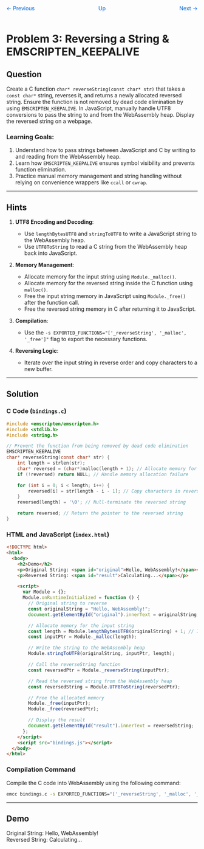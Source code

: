 <nav style="display: grid; grid-template-columns: 1fr 1fr 1fr; padding: 1rem 0;">
    <a href="../lesson02" style="text-decoration: none; color: #0366d6;">← Previous</a>
    <a href="../" style="text-decoration: none; color: #0366d6; text-align: center;">Up</a>
    <a href="../lesson04/" style="text-decoration: none; color: #0366d6; text-align: right;">Next →</a>
</nav>

# Problem 3: Reversing a String & EMSCRIPTEN_KEEPALIVE

## Question

Create a C function `char* reverseString(const char* str)` that takes a `const char*` string, reverses it, and returns a newly allocated reversed string. Ensure the function is not removed by dead code elimination by using `EMSCRIPTEN_KEEPALIVE`. In JavaScript, manually handle UTF8 conversions to pass the string to and from the WebAssembly heap. Display the reversed string on a webpage.

### Learning Goals:
1. Understand how to pass strings between JavaScript and C by writing to and reading from the WebAssembly heap.
2. Learn how `EMSCRIPTEN_KEEPALIVE` ensures symbol visibility and prevents function elimination.
3. Practice manual memory management and string handling without relying on convenience wrappers like `ccall` or `cwrap`.

---

## Hints

1. **UTF8 Encoding and Decoding**:
   - Use `lengthBytesUTF8` and `stringToUTF8` to write a JavaScript string to the WebAssembly heap.
   - Use `UTF8ToString` to read a C string from the WebAssembly heap back into JavaScript.

2. **Memory Management**:
   - Allocate memory for the input string using `Module._malloc()`.
   - Allocate memory for the reversed string inside the C function using `malloc()`.
   - Free the input string memory in JavaScript using `Module._free()` after the function call.
   - Free the reversed string memory in C after returning it to JavaScript.

3. **Compilation**:
   - Use the `-s EXPORTED_FUNCTIONS="['_reverseString', '_malloc', '_free']"` flag to export the necessary functions.

4. **Reversing Logic**:
   - Iterate over the input string in reverse order and copy characters to a new buffer.

---

## Solution

### C Code (`bindings.c`)

```c
#include <emscripten/emscripten.h>
#include <stdlib.h>
#include <string.h>

// Prevent the function from being removed by dead code elimination
EMSCRIPTEN_KEEPALIVE
char* reverseString(const char* str) {
    int length = strlen(str);
    char* reversed = (char*)malloc(length + 1); // Allocate memory for the reversed string (+1 for null terminator)
    if (!reversed) return NULL; // Handle memory allocation failure

    for (int i = 0; i < length; i++) {
        reversed[i] = str[length - i - 1]; // Copy characters in reverse order
    }
    reversed[length] = '\0'; // Null-terminate the reversed string

    return reversed; // Return the pointer to the reversed string
}
```

### HTML and JavaScript (`index.html`)

```html
<!DOCTYPE html>
<html>
  <body>
    <h2>Demo</h2>
    <p>Original String: <span id="original">Hello, WebAssembly!</span></p>
    <p>Reversed String: <span id="result">Calculating...</span></p>

    <script>
      var Module = {};
      Module.onRuntimeInitialized = function () {
        // Original string to reverse
        const originalString = "Hello, WebAssembly!";
        document.getElementById("original").innerText = originalString;

        // Allocate memory for the input string
        const length = Module.lengthBytesUTF8(originalString) + 1; // Include null terminator
        const inputPtr = Module._malloc(length);

        // Write the string to the WebAssembly heap
        Module.stringToUTF8(originalString, inputPtr, length);

        // Call the reverseString function
        const reversedPtr = Module._reverseString(inputPtr);

        // Read the reversed string from the WebAssembly heap
        const reversedString = Module.UTF8ToString(reversedPtr);

        // Free the allocated memory
        Module._free(inputPtr);
        Module._free(reversedPtr);

        // Display the result
        document.getElementById("result").innerText = reversedString;
      };
    </script>
    <script src="bindings.js"></script>
  </body>
</html>
```

### Compilation Command

Compile the C code into WebAssembly using the following command:

```bash
emcc bindings.c -s EXPORTED_FUNCTIONS="['_reverseString', '_malloc', '_free']" -o bindings.js
```

---

## Demo

Original String: <span id="original">Hello, WebAssembly!</span>  
Reversed String: <span id="result">Calculating...</span>  

<script>
var Module = {};
Module.onRuntimeInitialized = function () {
  const originalString = "Hello, WebAssembly!";
  document.getElementById("original").innerText = originalString;

  const length = Module.lengthBytesUTF8(originalString) + 1;
  const inputPtr = Module._malloc(length);
  Module.stringToUTF8(originalString, inputPtr, length);

  const reversedPtr = Module._reverseString(inputPtr);
  const reversedString = Module.UTF8ToString(reversedPtr);

  Module._free(inputPtr);
  Module._free(reversedPtr);

  document.getElementById("result").innerText = reversedString;
};
</script>
<script src="bindings.js"></script>